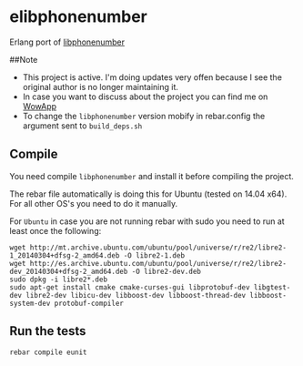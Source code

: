 elibphonenumber
===============

Erlang port of [libphonenumber](https://github.com/googlei18n/libphonenumber)

##Note

- This project is active. I'm doing updates very offen because I see the original author is no longer maintaining it.
- In case you want to discuss about the project you can find me on [WowApp][1]
- To change the `libphonenumber` version mobify in rebar.config the argument sent to `build_deps.sh`

## Compile

You need compile `libphonenumber` and install it before compiling the project.

The rebar file automatically is doing this for Ubuntu (tested on 14.04 x64). For all other OS's you need to do it manually.

For `Ubuntu` in case you are not running rebar with sudo you need to run at least once the following:

    wget http://mt.archive.ubuntu.com/ubuntu/pool/universe/r/re2/libre2-1_20140304+dfsg-2_amd64.deb -O libre2-1.deb
    wget http://es.archive.ubuntu.com/ubuntu/pool/universe/r/re2/libre2-dev_20140304+dfsg-2_amd64.deb -O libre2-dev.deb
    sudo dpkg -i libre2*.deb
    sudo apt-get install cmake cmake-curses-gui libprotobuf-dev libgtest-dev libre2-dev libicu-dev libboost-dev libboost-thread-dev libboost-system-dev protobuf-compiler

## Run the tests

```sh
rebar compile eunit
```

[1]:https://www.wowapp.com/w/silviu/Silviu-Caragea
